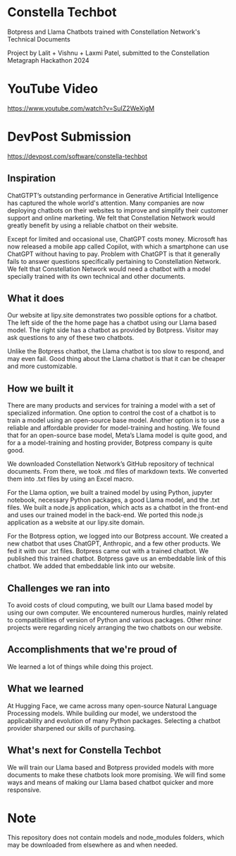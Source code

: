 # Constella Techbot

Botpress and Llama Chatbots trained with Constellation Network's Technical Documents

Project by Lalit + Vishnu + Laxmi Patel, submitted to the Constellation Metagraph Hackathon 2024

# YouTube Video

https://www.youtube.com/watch?v=SuIZ2WeXigM

# DevPost Submission

https://devpost.com/software/constella-techbot

## Inspiration

ChatGTPT’s outstanding performance in Generative Artificial Intelligence has captured the whole world's attention. Many companies are now deploying chatbots on their websites to improve and simplify their customer support and online marketing. We felt that Constellation Network would greatly benefit by using a reliable chatbot on their website.

Except for limited and occasional use, ChatGPT costs money. Microsoft has now released a mobile app called Copilot, with which a smartphone can use ChatGPT without having to pay. Problem with ChatGPT is that it generally fails to answer questions specifically pertaining to Constellation Network. We felt that Constellation Network would need a chatbot with a model specially trained with its own technical and other documents.

## What it does

Our website at lipy.site demonstrates two possible options for a chatbot. The left side of the the home page has a chatbot using our Llama based model. The right side has a chatbot as provided by Botpress. Visitor may ask questions to any of these two chatbots.

Unlike the Botpress chatbot, the Llama chatbot is too slow to respond, and may even fail. Good thing about the Llama chatbot is that it can be cheaper and more customizable.

## How we built it

There are many products and services for training a model with a set of specialized information. One option to control the cost of a chatbot is to train a model using an open-source base model. Another option is to use a reliable and affordable provider for model-training and hosting. We found that for an open-source base model, Meta’s Llama model is quite good, and for a a model-training and hosting provider, Botpress company is quite good.

We downloaded Constellation Network’s GitHub repository of technical documents. From there, we took .md files of markdown texts. We converted them into .txt files by using an Excel macro.

For the Llama option, we built a trained model by using Python, jupyter notebook, necessary Python packages, a good Llama model, and the .txt files. We built a node.js application, which acts as a chatbot in the front-end and uses our trained model in the back-end. We ported this node.js application as a website at our lipy.site domain.

For the Botpress option, we logged into our Botpress account. We created a new chatbot that uses ChatGPT, Anthropic, and a few other products. We fed it with our .txt files. Botpress came out with a trained chatbot. We published this trained chatbot. Botpress gave us an embeddable link of this chatbot. We added that embeddable link into our website.

## Challenges we ran into

To avoid costs of cloud computing, we built our Llama based model by using our own computer. We encountered numerous hurdles, mainly related to compatibilities of version of Python and various packages. Other minor projects were regarding nicely arranging the two chatbots on our website.

## Accomplishments that we're proud of

We learned a lot of things while doing this project.

## What we learned

At Hugging Face, we came across many open-source Natural Language Processing models. While building our model, we understood the applicability and evolution of many Python packages. Selecting a chatbot provider sharpened our skills of purchasing.

## What's next for Constella Techbot

We will train our Llama based and Botpress provided models with more documents to make these chatbots look more promising. We will find some ways and means of making our Llama based chatbot  quicker and more responsive.

# Note

This repository does not contain models and node_modules folders, which may be downloaded from elsewhere as and when needed.
